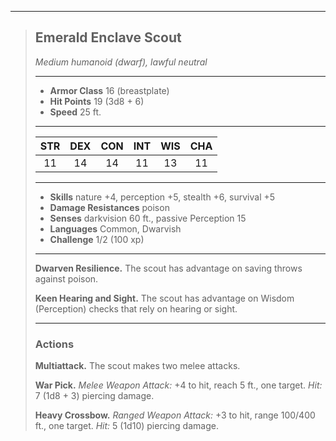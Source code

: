 ***
> ## Emerald Enclave Scout
> *Medium humanoid (dwarf), lawful neutral*
> 
> ***
> 
> - **Armor Class** 16 (breastplate)
> - **Hit Points** 19 (3d8 + 6)
> - **Speed** 25 ft.
> 
> ***
> 
> |STR|DEX|CON|INT|WIS|CHA|
> |:---:|:---:|:---:|:---:|:---:|:---:|
> |11|14|14|11|13|11|
> 
> ***
> 
> - **Skills** nature +4, perception +5, stealth +6, survival +5
> - **Damage Resistances** poison
> - **Senses** darkvision 60 ft., passive Perception 15
> - **Languages** Common, Dwarvish
> - **Challenge** 1/2 (100 xp)
> 
> ***
> 
> **Dwarven Resilience.** The scout has advantage on saving throws against poison.
> 
> **Keen Hearing and Sight.** The scout has advantage on Wisdom (Perception) checks that rely on hearing or sight.
> 
> ***
> 
> ### Actions
> **Multiattack.** The scout makes two melee attacks.
> 
> **War Pick.** *Melee Weapon Attack:* +4 to hit, reach 5 ft., one target. *Hit:* 7 (1d8 + 3) piercing damage.
> 
> **Heavy Crossbow.** *Ranged Weapon Attack:* +3 to hit, range 100/400 ft., one target. *Hit:* 5 (1d10) piercing damage.